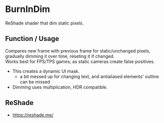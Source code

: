 # BurnInDim
ReShade shader that dim static pixels.
## Function / Usage
Compares new frame with previous frame for static/unchanged pixels, gradually dimming it over time, reseting it if changed. <br>
Works best for FPS/TPS games, as static cameras create false positives.
- This creates a dynamic UI mask.
  - a bit messed up for changing text, and antialiased elements' outline can be missed
- Dimming uses multiplication, HDR compatible.
## ReShade
- https://reshade.me/
